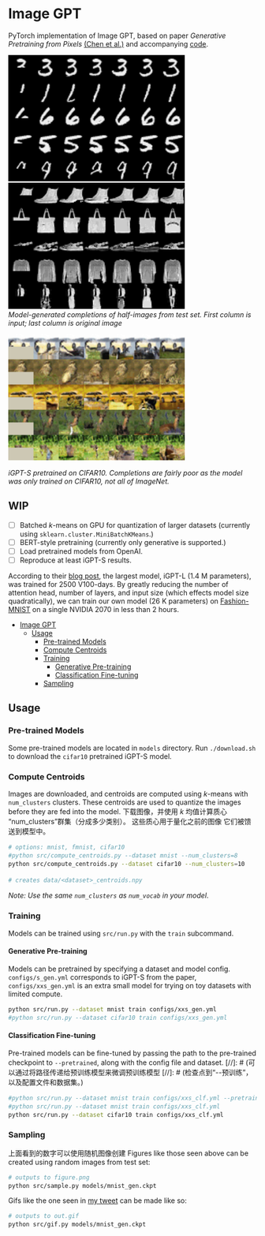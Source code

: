 # Image GPT

PyTorch implementation of Image GPT, based on paper *Generative Pretraining from Pixels* [(Chen et al.)](https://cdn.openai.com/papers/Generative_Pretraining_from_Pixels_V2.pdf)
and accompanying [code](https://github.com/openai/image-gpt).

<img src="figures/mnist.png" height="256px"/> <img src="figures/fmnist.png" height="256px"/>
<br>
*Model-generated completions of half-images from test set. First column is
input; last column is original image*

<img src="figures/cifar10.png" height="256px"/>
<br>

*iGPT-S pretrained on CIFAR10. Completions are fairly poor as the model was
only trained on CIFAR10, not all of ImageNet.*


## WIP
 - [ ] Batched *k*-means on GPU for quantization of larger datasets (currently using
     `sklearn.cluster.MiniBatchKMeans`.)
 - [ ] BERT-style pretraining (currently only generative is supported.)
 - [ ] Load pretrained models from OpenAI.
 - [ ] Reproduce at least iGPT-S results.

According to their [blog post](https://openai.com/blog/image-gpt/), the largest
model, iGPT-L (1.4 M parameters), was trained for 2500 V100-days. By greatly reducing the number of
attention head, number of layers, and input size (which effects model size
quadratically), we can train our own model (26 K parameters) on
[Fashion-MNIST](https://github.com/zalandoresearch/fashion-mnist) on a single
NVIDIA 2070 in less than 2 hours.

- [Image GPT](#image-gpt)
  * [Usage](#usage)
    + [Pre-trained Models](#pre-trained-models)
    + [Compute Centroids](#compute-centroids)
    + [Training](#training)
      - [Generative Pre-training](#generative-pre-training)
      - [Classification Fine-tuning](#classification-fine-tuning)
    + [Sampling](#sampling)

## Usage

### Pre-trained Models

Some pre-trained models are located in `models` directory. Run `./download.sh`
to download the `cifar10` pretrained iGPT-S model.

### Compute Centroids

Images are downloaded, and centroids are computed using *k*-means with
`num_clusters` clusters.  These centroids are used to quantize the images before
they are fed into the model.
下载图像，并使用 *k* 均值计算质心
“num_clusters”群集（分成多少类别）。 这些质心用于量化之前的图像
它们被馈送到模型中。
```bash
# options: mnist, fmnist, cifar10
#python src/compute_centroids.py --dataset mnist --num_clusters=8
python src/compute_centroids.py --dataset cifar10 --num_clusters=10

# creates data/<dataset>_centroids.npy
```

*Note: Use the same `num_clusters` as `num_vocab` in your model*.

### Training

Models can be trained using `src/run.py` with the `train` subcommand. 

#### Generative Pre-training

Models can be pretrained by specifying a dataset and model config.
`configs/s_gen.yml` corresponds to iGPT-S from the paper, `configs/xxs_gen.yml`
is an extra small model for trying on toy datasets with limited compute.

```bash
python src/run.py --dataset mnist train configs/xxs_gen.yml
#python src/run.py --dataset cifar10 train configs/xxs_gen.yml
```

#### Classification Fine-tuning

Pre-trained models can be fine-tuned by passing the path to the pre-trained
checkpoint to `--pretrained`, along with the config file and dataset.
[//]: # (可以通过将路径传递给预训练模型来微调预训练模型
[//]: # (检查点到“--预训练”，以及配置文件和数据集。)


```bash
#python src/run.py --dataset mnist train configs/xxs_clf.yml --pretrained=models/mnist_gen.ckpt`
#python src/run.py --dataset mnist train configs/xxs_clf.yml 
python src/run.py --dataset cifar10 train configs/xxs_clf.yml 
```

### Sampling 
上面看到的数字可以使用随机图像创建
Figures like those seen above can be created using random images from
test set:

```bash
# outputs to figure.png
python src/sample.py models/mnist_gen.ckpt
```

Gifs like the one seen in [my tweet](https://twitter.com/teddykoker/status/1275809619705806850) can be made
like so:

```bash
# outputs to out.gif
python src/gif.py models/mnist_gen.ckpt
```
